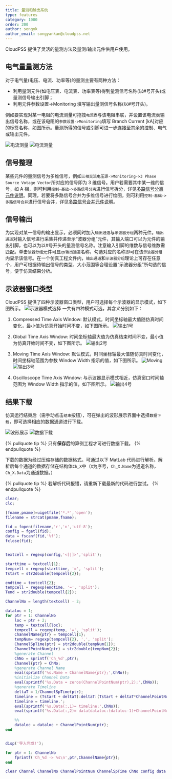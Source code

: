```yaml
---
title: 量测和输出系统
type: features
category: 1000
order: 200
author: songyk
author_email: songyankan@cloudpss.net
---
```


CloudPSS 提供了灵活的量测方法及量测/输出元件供用户使用。

## 电气量量测方法

对于电气量(电压、电流、功率等)的量测主要有两种方法：

- 利用量测元件(如电压表、电流表、功率表等)得到量测信号名称(以#号开头)或量测信号输出引脚；
- 利用元件参数设置->Monitoring 填写输出量测信号名称(以#号开头)。

例如要实现对某一电阻的电流测量可拖拽`电流表`与该电阻串联，并设置该电流表输出信号名称，或在该电阻的`参数设置->Monitoring`填写 Branch Current [kA]对应的标签名称，如图所示。量测所得的信号或引脚可进一步连接至其余的控制、电气或输出元件。

![电流测量](Measure/L1.png '采用电流表测量电流')
![电流测量](Measure/L2.png '采用内部量输出得到电流测量信号')

## 信号整理

某些元件的量测信号为多维信号，例如`三相交流电压源->Monitoring->3 Phase Source Votage Vector`所对应的信号即为 3 维信号。用户若需要其中某一维的信号，如 A 相，则可利用`控制-基础->多路信号分离`进行信号拆分，详见[多路信号分离元件说明](../components/comp_ChannelDeMerge.html)。同理，若要将多路信号合并为多维信号进行绘图，则可利用`控制-基础->多路信号合并`进行信号合并，详见[多路信号合并元件说明](../components/comp_ChannelMerge.html)。

## 信号输出

为实现对某一信号的输出显示，必须同时加入`输出通道`与`示波器分组`两种元件。`输出通道`对输入信号进行采集并传递至示“波器分组”元件，其输入端口可以为元件的输出引脚，也可以为以#号开头的量测信号名称。注意输入引脚的维数与信号维数需匹配。单击`波器分组`元件可显示`输出通道`名称，勾选对应的名称即可在该`示波器分组`内显示该信号。在一个仿真工程文件内，`输出通道`和`示波器分组`理论上可存在任意个，用户可根据待输出信号的类型、大小范围等合理设置“示波器分组”所勾选的信号，便于仿真结果分析。

## 示波器窗口类型

CloudPSS 提供了四种示波器窗口类型，用户可选择每个示波器的显示模式，如下图所示。
![示波器模式选择](Measure/示波器模式选择.png '示波器显示模式选择')
一共有四种模式可选，其含义分别如下：

1. Compressed Time Axis Window: 默认模式，时间坐标轴最大值随仿真时间变化，最小值为仿真开始时间不变，如下图所示。
   ![输出1号](Measure/输出1号-1.gif 'Compressed Time Axis Window模式演示')

2. Global Time Axis Window: 时间坐标轴最大值为仿真结束时间不变，最小值为仿真开始时间不变，如下图所示。
   ![输出2号](Measure/输出2号-1.gif 'Global Time Axis Window模式演示')

3. Moving Time Axis Window: 默认模式，时间坐标轴最大值随仿真时间变化，时间坐标轴范围为参数 Window Width 指示的值，如下图所示。
   ![Moving](Measure/Moving.png 'Moving Time Axis Window示波器参数')
   ![输出3号](Measure/输出3号-1.gif 'Moving Time Axis Window模式演示')

4. Oscilloscope Time Axis Window: 与示波器显示模式相近，仿真窗口时间轴范围为 Window Width 指示的值，如下图所示。
   ![输出4号](Measure/输出4号.gif 'Oscilloscope Time Axis Window模式演示')

## 结果下载

仿真运行结束后（需手动点击`结束`按钮），可在弹出的波形展示界面中选择`数据下载`，即可选择相应的数据通道进行下载。

![波形展示](Measure/datadownload.png '波形展示界面')
![数据下载](Measure/datadownloaddialog.png '数据下载界面')

{% pullquote tip %}
只有**保存后**的算例工程才可进行数据下载。
{% endpullquote %}

下载的数据为经过压缩存储的数据格式。可通过以下 MatLab 代码进行解析。解析后每个通道的数据存储在结构体`Ch_X`中（`X`为序号，`Ch_X.Name`为通道名称，`Ch_X.Data`为通道数据。）

{% pullquote tip %}
若解析代码报错，请重新下载最新的代码进行尝试。
{% endpullquote %}

```matlab 将数据导入 MatLab /features/Measure/CloudPSSDataImport.m CloudPSSDataImport.m
clear;
clc;

[fname,pname]=uigetfile('*.*','open');
filename = strcat(pname,fname);

fid = fopen(filename,'r','n','utf-8');
config = fgetl(fid);
data = fscanf(fid,'%f');
fclose(fid);


textcell = regexp(config,'<[|]>','split');

starttime = textcell{1};
tempcell = regexp(starttime, '=', 'split');
Tstart = str2double(tempcell{2});

endtime = textcell{2};
tempcell = regexp(endtime, '=', 'split');
Tend = str2double(tempcell{2});

ChannelNo = length(textcell) - 2;

dataloc = 1;
for ptr = 1: ChannelNo
    loc = ptr + 2;
    temp = textcell{loc};
    tempcell = regexp(temp, '=', 'split');
    ChannelName{ptr} = tempcell{1};
    tempNum= regexp(tempcell{2}, ',', 'split');
    ChannelSpTime(ptr) = str2double(tempNum{1});
    ChannelPointNum(ptr) = str2double(tempNum{2});
    %generate Channel
    ChNo = sprintf('Ch_%d',ptr);
    Channel{ptr} = ChNo;
    %generate Channel Name
    eval(sprintf('%s.Name = ChannelName{ptr};',ChNo));
    %initialize Channel Data
    eval(sprintf('%s.Data = zeros(ChannelPointNum(ptr),2);',ChNo));
    %generate Timeline
    deltaT = 1/ChannelSpTime(ptr);
    timeline = (Tstart + deltaT):deltaT:(Tstart + deltaT*ChannelPointNum(ptr));
    timeline = timeline.';
    eval(sprintf('%s.Data(:,1)= timeline;',ChNo));
    eval(sprintf('%s.Data(:,2)= data(dataloc:(dataloc-1)+ChannelPointNum(ptr));',ChNo));

    %%
    dataloc = dataloc + ChannelPointNum(ptr);
end


disp('导入完成!');

for ptr = 1: ChannelNo
    fprintf('Ch_%d -> %s\n',ptr,ChannelName{ptr});
end

clear Channel ChannelNo ChannelPointNum ChannelSpTime ChNo config data dataloc deltaT endtime fid filename fname loc pname ptr starttime temp tempcell tempNum Tend textcell timeline Tstart ans
```
